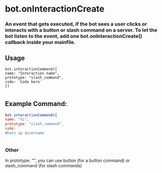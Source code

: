 # bot.onInteractionCreate
### An event that gets executed, if the bot sees a user clicks or interacts with a button or slash command on a server. To let the bot listen to the event, add one bot.onInteractionCreate() callback inside your mainfile.


## Usage
```text
bot.interactionCommand({
name: "Interaction name",
prototype: "slash_command",
code: `Code here`
})
```
#
#

## Example Command:
```javascript
bot.interactionCommand({
name: "hi",
prototype: "slash_command",
code: `
Whats up $username
`
```

### Other

In prototype: "", you can use button (for a button command) or slash_command (for slash commands)
